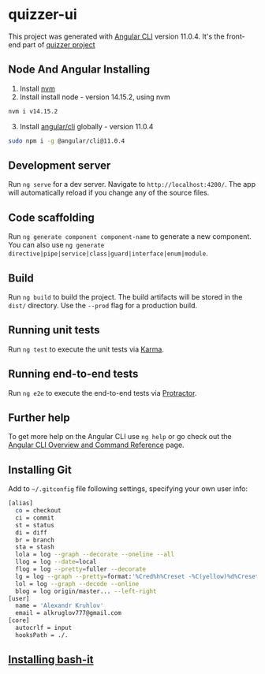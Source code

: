 # quizzer-ui

This project was generated with [Angular CLI](https://github.com/angular/angular-cli) version 11.0.4.
It's the front-end part of [quizzer project](https://github.com/AlexKruhlov/quzzer)

## Node And Angular Installing

1. Install [nvm](https://github.com/nvm-sh/nvm/blob/master/README.md)
2. Install install node - version 14.15.2, using nvm

```bash
nvm i v14.15.2
```

3. Install [angular/cli](https://cli.angular.io/) globally - version 11.0.4

```bash
sudo npm i -g @angular/cli@11.0.4
```

## Development server

Run `ng serve` for a dev server. Navigate to `http://localhost:4200/`. The app will automatically reload if you change
any of the source files.

## Code scaffolding

Run `ng generate component component-name` to generate a new component. You can also
use `ng generate directive|pipe|service|class|guard|interface|enum|module`.

## Build

Run `ng build` to build the project. The build artifacts will be stored in the `dist/` directory. Use the `--prod` flag
for a production build.

## Running unit tests

Run `ng test` to execute the unit tests via [Karma](https://karma-runner.github.io).

## Running end-to-end tests

Run `ng e2e` to execute the end-to-end tests via [Protractor](http://www.protractortest.org/).

## Further help

To get more help on the Angular CLI use `ng help` or go check out
the [Angular CLI Overview and Command Reference](https://angular.io/cli) page.

## Installing Git
Add to `~/.gitconfig` file following settings, specifying your own user info:
```bash
[alias]
  co = checkout
  ci = commit
  st = status
  di = diff
  br = branch
  sta = stash
  lola = log --graph --decorate --oneline --all
  llog = log --date=local
  flog = log --pretty=fuller --decorate
  lg = log --graph --pretty=format:'%Cred%h%Creset -%C(yellow)%d%Creset %s %Cgreen(%cr) %C(bold blue)<%an>%Creset' --addrev-commit --date=relative
  lol = log --graph --decode --online
  blog = log origin/master... --left-right
[user]
  name = 'Alexandr Kruhlov'
  email = alkruglov777@gmail.com
[core]
  autocrlf = input
  hooksPath = ./.
```

## [Installing bash-it](https://github.com/Bash-it/bash-it#installation)
